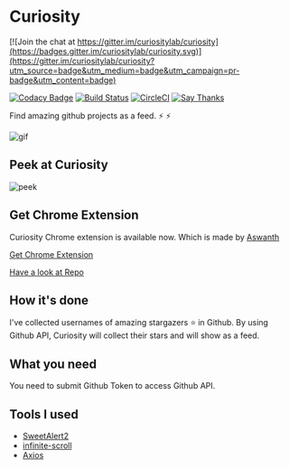 # Curiosity

[![Join the chat at https://gitter.im/curiositylab/curiosity](https://badges.gitter.im/curiositylab/curiosity.svg)](https://gitter.im/curiositylab/curiosity?utm_source=badge&utm_medium=badge&utm_campaign=pr-badge&utm_content=badge)

[![Codacy Badge](https://api.codacy.com/project/badge/Grade/a28af21730b647da8a84974696776cc0)](https://www.codacy.com/app/mubaris/curiosity?utm_source=github.com&utm_medium=referral&utm_content=mubaris/curiosity&utm_campaign=badger)
[![Build Status](https://travis-ci.org/mubaris/curiosity.svg?branch=master)](https://travis-ci.org/mubaris/curiosity)
[![CircleCI](https://circleci.com/gh/mubaris/curiosity.svg?style=svg)](https://circleci.com/gh/mubaris/curiosity)
[![Say Thanks](https://img.shields.io/badge/Say%20Thanks!-%F0%9F%A6%89-1EAEDB.svg)](https://saythanks.io/to/mubaris)

Find amazing github projects as a feed. :zap: :zap:

![gif](https://media.giphy.com/media/l2SpYDOZmp3H2cAAo/giphy.gif)

## Peek at Curiosity

![peek](https://i.imgsafe.org/e6a506c205.png)

## Get Chrome Extension

Curiosity Chrome extension is available now. Which is made by [Aswanth](https://github.com/aswanthkoleri)

[Get Chrome Extension](https://chrome.google.com/webstore/detail/curiosity/pmggmachmjpmgmfpgbfgdnhheneiedhj)

[Have a look at Repo](https://github.com/aswanthkoleri/Curiosity)

## How it's done

I've collected usernames of amazing stargazers :star: in Github. By using Github API, Curiosity will collect their stars and will show as a feed.

## What you need

You need to submit Github Token to access Github API.

## Tools I used

* [SweetAlert2](https://limonte.github.io/sweetalert2/)
* [infinite-scroll](https://github.com/alexblack/infinite-scroll)
* [Axios](https://github.com/mzabriskie/axios)

